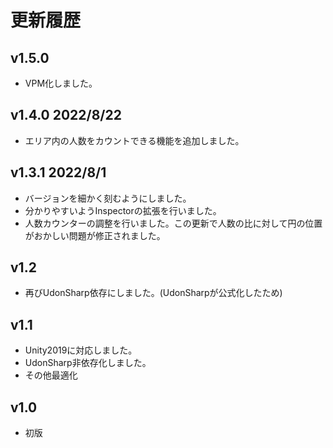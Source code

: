 
<h1> 更新履歴 </h1>

## v1.5.0
- VPM化しました。

## v1.4.0 2022/8/22
- エリア内の人数をカウントできる機能を追加しました。

## v1.3.1 2022/8/1
- バージョンを細かく刻むようにしました。
- 分かりやすいようInspectorの拡張を行いました。
- 人数カウンターの調整を行いました。この更新で人数の比に対して円の位置がおかしい問題が修正されました。

## v1.2
- 再びUdonSharp依存にしました。(UdonSharpが公式化したため)

## v1.1
- Unity2019に対応しました。
- UdonSharp非依存化しました。
- その他最適化

## v1.0
- 初版
